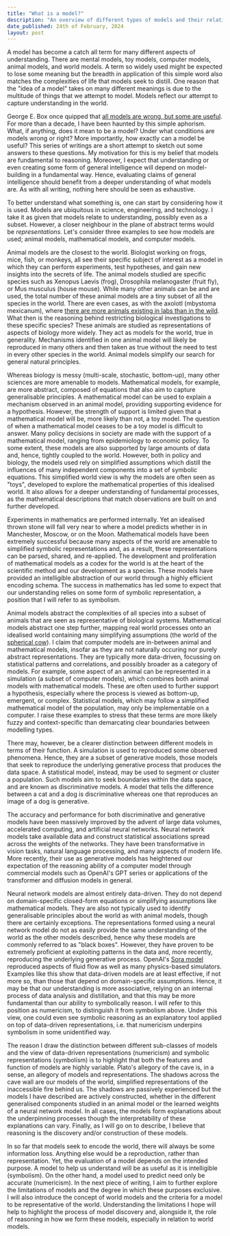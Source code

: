```yaml
---
title: "What is a model?"
description: "An overview of different types of models and their relation how we understand the world. The first in a series of writings describe the role of models and representations and how they relate to reasoning."
date_published: 24th of February, 2024
layout: post
---
```


A model has become a catch all term for many different aspects of understanding. There are mental models, toy models, computer models, animal models, and world models. A term so widely used might be expected to lose some meaning but the breadth in application of this simple word also matches the complexities of life that models seek to distill. One reason that the "idea of a model" takes on many different meanings is due to the multitude of things that we attempt to model. Models reflect our attempt to capture understanding in the world. 

George E. Box once quipped that [all models are wrong, but some are useful](https://en.wikipedia.org/wiki/All_models_are_wrong). For more than a decade, I have been haunted by this simple aphorism. What, if anything, does it mean to be a model? Under what conditions are models wrong or right? More importantly, how exactly can a model be useful? This series of writings are a short attempt to sketch out some answers to these questions. My motivation for this is my belief that models are fundamental to reasoning. Moreover, I expect that understanding or even creating some form of general intelligence will depend on model-building in a fundamental way. Hence, evaluating claims of general intelligence should benefit from a deeper understanding of what models are. As with all writing, nothing here should be seen as exhaustive. 

To better understand what something is, one can start by considering how it is used. Models are ubiquitous in science, engineering, and technology. I take it as given that models relate to understanding, possibly even as a subset. However, a closer neighbour in the plane of abstract terms would be *representations*. Let's consider three examples to see how models are used; animal models, mathematical models, and computer models. 

Animal models are the closest to the world. Biologist working on frogs, mice, fish, or monkeys, all see their specific subject of interest as a model in which they can perform experiments, test hypotheses, and gain new insights into the secrets of life. The animal models studied are specific species such as Xenopus Laevis (frog), Drosophila melanogaster (fruit fly), or Mus musculus (house mouse). While many other animals can be and are used, the total number of these animal models are a tiny subset of all the species in the world. There are even cases, as with the axolotl (mbystoma mexicanum), where [there are more animals existing in labs than in the wild](https://www.scientificamerican.com/article/biologys-beloved-amphibian-the-axolotl-is-racing-toward-extinction1/). What then is the reasoning behind restricting biological investigations to these specific species? These animals are studied as representations of aspects of biology more widely. They act as models for the world, true in generality. Mechanisms identified in one animal model will likely be reproduced in many others and then taken as true without the need to test in every other species in the world. Animal models simplify our search for general natural principles.

Whereas biology is messy (multi-scale, stochastic, bottom-up), many other sciences are more amenable to models. Mathematical models, for example, are more abstract, composed of equations that also aim to capture generalisable principles. A mathematical model can be used to explain a mechanism observed in an animal model, providing supporting evidence for a hypothesis. However, the strength of support is limited given that a mathematical model will be, more likely than not, a toy model. The question of when a mathematical model ceases to be a toy model is difficult to answer. Many policy decisions in society are made with the support of a mathematical model, ranging from epidemiology to economic policy. To some extent, these models are also supported by large amounts of data and, hence, tightly coupled to the world. However, both in policy and biology, the models used rely on simplified assumptions which distill the influences of many independent components into a set of symbolic equations. This simplified world view is why the models are often seen as "toys", developed to explore the mathematical properties of this idealised world. It also allows for a deeper understanding of fundamental processes, as the mathematical descriptions that match observations are built on and further developed.

Experiments in mathematics are performed internally. Yet an idealised thrown stone will fall very near to where a model predicts whether in in Manchester, Moscow, or on the Moon. Mathematical models have been extremely successful because many aspects of the world are amenable to simplified symbolic representations and, as a result, these representations can be parsed, shared, and re-applied. The development and proliferation of mathematical models as a codex for the world is at the heart of the scientific method and our development as a species. These models have provided an intelligible abstraction of our world through a highly efficient encoding schema. The success in mathematics has led some to expect that our understanding relies on some form of symbolic representation, a position that I will refer to as symbolism. 

Animal models abstract the complexities of all species into a subset of animals that are seen as representative of biological systems. Mathematical models abstract one step further, mapping real world processes onto an idealised world containing many simplifying assumptions (the world of the [spherical cow](https://en.wikipedia.org/wiki/Spherical_cow)). I claim that computer models are in-between animal and mathematical models, insofar as they are not naturally occuring nor purely abstract representations. They are typically more data-driven, focussing on statistical patterns and correlations, and possibly broader as a category of models. For example, some aspect of an animal can be represented in a simulation (a subset of computer models), which combines both animal models with mathematical models. These are often used to further support a hypothesis, especially where the process is viewed as bottom-up, emergent, or complex. Statistical models, which may follow a simplified mathematical model of the population, may only be implementable on a computer. I raise these examples to stress that these terms are more likely fuzzy and context-specific than demarcating clear boundaries between modelling types. 

There may, however, be a clearer distinction between different models in terms of their function. A simulation is used to reproduced some observed phenomena. Hence, they are a subset of generative models, those models that seek to reproduce the underlying generative process that produces the data space. A statistical model, instead, may be used to segment or cluster a population. Such models aim to seek boundaries within the data space, and are known as discriminative models. A model that tells the difference between a cat and a dog is discriminative whereas one that reproduces an image of a dog is generative. 

The accuracy and performance for both discriminative and generative models have been massively improved by the advent of large data volumes, accelerated computing, and artificial neural networks. Neural network models take available data and construct statistical associations spread across the weights of the networks. They have been transformative in vision tasks, natural language processing, and many aspects of modern life. More recently, their use as generative models has heightened our expectation of the reasoning ability of a computer model through commercial models such as OpenAI's GPT series or applications of the transformer and diffusion models in general. 

Neural network models are almost entirely data-driven. They do not depend on domain-specific closed-form equations or simplifying assumptions like mathematical models. They are also not typically used to identify generalisable principles about the world as with animal models, though there are certainly exceptions. The representations formed using a neural network model do not as easily provide the same understanding of the world as the other models described, hence why these models are commonly referred to as "black boxes". However, they have proven to be extremely proficient at exploiting patterns in the data and, more recently, reproducing the underlying generative process. OpenAI's [Sora model](https://openai.com/research/video-generation-models-as-world-simulators) reproduced aspects of fluid flow as well as many physics-based simulators. Examples like this show that data-driven models are at least effective, if not more so, than those that depend on domain-specific assumptions. Hence, it may be that our understanding is more associative, relying on an internal process of data analysis and distillation, and that this may be more fundamental than our ability to symbolically reason. I will refer to this position as numericism, to distinguish it from symbolism above. Under this view, one could even see symbolic reasoning as an explanatory tool applied on top of data-driven representations, i.e. that numericism underpins symbolism in some unidentified way. 

The reason I draw the distinction between different sub-classes of models and the view of data-driven representations (numericism) and symbolic representations (symbolism) is to highlight that both the features and function of models are highly variable. Plato's allegory of the cave is, in a sense, an allegory of models and representations. The shadows across the cave wall are our models of the world, simplified representations of the inaccessible fire behind us. The shadows are passively experienced but the models I have described are actively constructed, whether in the different generalised components studied in an animal model or the learned weights of a neural network model. In all cases, the models form explanations about the underpinning processes though the interpretability of these explanations can vary. Finally, as I will go on to describe, I believe that reasoning is the discovery and/or construction of these models. 

In so far that models seek to encode the world, there will always be some information loss. Anything else would be a reproduction, rather than representation. Yet, the evaluation of a model depends on the intended purpose. A model to help us understand will be as useful as it is intelligible (symbolism). On the other hand, a model used to predict need only be accurate (numericism). In the next piece of writing, I aim to further explore the limitations of models and the degree in which these purposes exclusive. I will also introduce the concept of world models and the criteria for a model to be representative of the world. Understanding the limitations I hope will help to highlight the process of model discovery and, alongside it, the role of reasoning in how we form these models, especially in relation to world models. 

